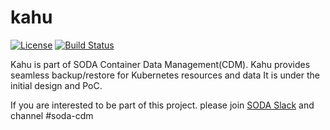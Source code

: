 # kahu
[![License](https://img.shields.io/badge/License-Apache_2.0-blue.svg)](https://opensource.org/licenses/Apache-2.0)
[![Build Status](https://github.com/soda-cdm/kahu/actions/workflows/main.yml/badge.svg)](https://github.com/soda-cdm/kahu/actions/workflows/main.yml/)

Kahu is part of SODA Container Data Management(CDM). Kahu provides seamless backup/restore for Kubernetes resources and data
It is under the initial design and PoC. 

If you are interested to be part of this project. please join [SODA Slack](https://sodafoundation.io/slack) and channel #soda-cdm
